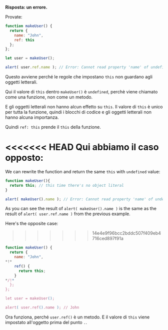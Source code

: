**Risposta: un errore.**

Provate:
```js run
function makeUser() {
  return {
    name: "John",
    ref: this
  };
};

let user = makeUser();

alert( user.ref.name ); // Error: Cannot read property 'name' of undefined
```

Questo avviene perché le regole che impostano `this` non guardano agli oggetti letterali. 

Qui il valore di `this` dentro `makeUser()` è `undefined`, perchè viene chiamato come una funzione, non come un metodo.

E gli oggetti letterali non hanno alcun effetto su `this`. Il valore di `this` è unico per tutta la funzione, quindi i blocchi di codice e gli oggetti letterali non hanno alcuna importanza.

Quindi `ref: this` prende il `this` della funzione.

<<<<<<< HEAD
Qui abbiamo il caso opposto:
=======
We can rewrite the function and return the same `this` with `undefined` value: 

```js run
function makeUser(){
  return this; // this time there's no object literal
}

alert( makeUser().name ); // Error: Cannot read property 'name' of undefined
```
As you can see the result of `alert( makeUser().name )` is the same as the result of `alert( user.ref.name )` from the previous example.

Here's the opposite case:
>>>>>>> 14e4e9f96bcc2bddc507f409eb4716ced897f91a

```js run
function makeUser() {
  return {
    name: "John",
*!*
    ref() {
      return this;
    }
*/!*
  };
};

let user = makeUser();

alert( user.ref().name ); // John
```

Ora funziona, perché `user.ref()` è un metodo. E il valore di `this` viene impostato all'oggetto prima del punto `.`.


